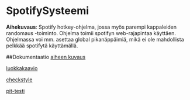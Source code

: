 # SpotifySysteemi
**Aihekuvaus**: Spotify hotkey-ohjelma, jossa myös parempi kappaleiden randomaus -toiminto. Ohjelma toimii spotifyn web-rajapintaa käyttäen. Ohjelmassa voi mm. asettaa global pikanäppäimiä, mikä ei ole mahdollista pelkkää spotifytä käyttämällä.

##Dokumentaatio
[aiheen kuvaus](dokumentaatio/aiheenKuvausJaRakenne.md)

[luokkakaavio](dokumentaatio/luokkakaavio.png)

[checkstyle](https://htmlpreview.github.io/?https://github.com/xbexbex/SpotifySysteemi/blob/master/dokumentaatio/checkstyle/site/checkstyle.html)

[pit-testi](https://htmlpreview.github.io/?https://github.com/xbexbex/SpotifySysteemi/blob/master/dokumentaatio/pit/201702172320/index.html)
